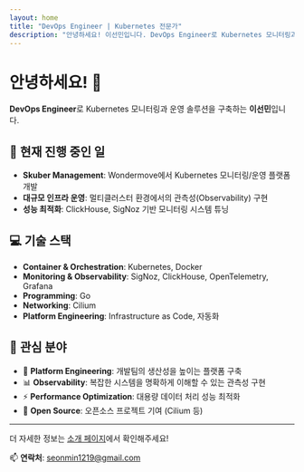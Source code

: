 ```yaml
---
layout: home
title: "DevOps Engineer | Kubernetes 전문가"
description: "안녕하세요! 이선민입니다. DevOps Engineer로 Kubernetes 모니터링과 운영 솔루션을 개발하고 있습니다."
---
```


# 안녕하세요! 👋

**DevOps Engineer**로 Kubernetes 모니터링과 운영 솔루션을 구축하는 **이선민**입니다.

## 🔧 현재 진행 중인 일

- **Skuber Management**: Wondermove에서 Kubernetes 모니터링/운영 플랫폼 개발
- **대규모 인프라 운영**: 멀티클러스터 환경에서의 관측성(Observability) 구현
- **성능 최적화**: ClickHouse, SigNoz 기반 모니터링 시스템 튜닝

## 💻 기술 스택

- **Container & Orchestration**: Kubernetes, Docker
- **Monitoring & Observability**: SigNoz, ClickHouse, OpenTelemetry, Grafana
- **Programming**: Go
- **Networking**: Cilium
- **Platform Engineering**: Infrastructure as Code, 자동화

## 🌟 관심 분야

- 🚀 **Platform Engineering**: 개발팀의 생산성을 높이는 플랫폼 구축
- 📊 **Observability**: 복잡한 시스템을 명확하게 이해할 수 있는 관측성 구현
- ⚡ **Performance Optimization**: 대용량 데이터 처리 성능 최적화
- 🔗 **Open Source**: 오픈소스 프로젝트 기여 (Cilium 등)

---

더 자세한 정보는 [소개 페이지](/about/)에서 확인해주세요!

📫 **연락처**: seonmin1219@gmail.com